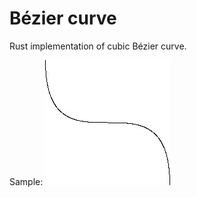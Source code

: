 # Bézier curve
Rust implementation of cubic Bézier curve.

Sample:
![sample](https://github.com/AmirhosseinAzimyzadeh/bezier_curve/blob/main/sample.jpg?raw=true)